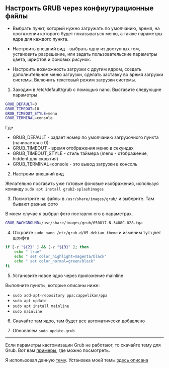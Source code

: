 ## Настроить GRUB через конфиугурационные файлы

- Выбрать пункт, который нужно загружать по умолчанию, время, на протяжении которого будет показываться меню, а также параметры ядра для каждого пункта. 

- Настроить внешний вид - выбрать одну из доступных тем, установить разрешение, или задать пользовательские параметры цвета, шрифтов и фоновых рисунок. 

- Настроить возможность загрузки с другим ядром, создать дополнительное меню загрузки, сделать заставку во время загрузки системы.
 Включить текстовый режим загрузки системы. 

1. Заходим в /etc/default/grub с помощью nano. Выставите следующие параметры 

```bash
GRUB_DEFAULT=0
GRUB_TIMEOUT=10
GRUB_TIMEOUT_STYLE=menu
GRUB_TERMINAL=console
```

Где

- GRUB_DEFAULT - задает номер по умолчанию загрузочного пункта (начинается с 0)
- GRUB_TIMEOUT - время отображения меню в секундах
- GRUB_TIMEOUT_STYLE - стиль таймера (menu - отображение, hiddent для скрытия)
- GRUB_TERMINAL=console - это вывод загрузки в консоль

2. Настроим внешний вид

Желательно поставить уже готовые фоновые изображения, используя команду `sudo apt install grub2-splashimages`

3. Посмотрите на файлы в `/usr/share/images/grub/` и выберите. Там бывают разные фото
 
В моем случае я выбрал фото поставлю его в параметрах. 
  
```bash
GRUB_BACKGROUND=/usr/share/images/grub/050817-N-3488C-028.tga
```

4. Откройте `sudo nano /etc/grub.d/05_debian_theme` и изменим тут цвет шрифта 

```bash
if [-z "${2}" ] && [-z "${3}" ]; then
    echo " true"
    echo " set color_highlight=magenta/black"
    echo " set color_normal=green/black"
fi
```

5. Установите новое ядро через приложение mainline 

Выполните пункты, которые описаны ниже: 

- `sudo add-apt-repository ppa:cappelikan/ppa`
- `sudo apt update`
- `sudo apt install mainline`
- `sudo mainline`

6. Скачайте там ядро, там будет все автоматически добавлено


7. Обновляем `sudo update-grub`

---

Если параметры кастомизации Grub не работают, то скачайте тему для Grub.
Вот вам [примеры](https://www.gnome-look.org/browse?cat=109), где можно посмотреть. 

Я использовал данную [тему](https://www.gnome-look.org/p/2206122). Установка моей темы [здесь описана](https://github.com/vinceliuice/Elegant-grub2-themes)



